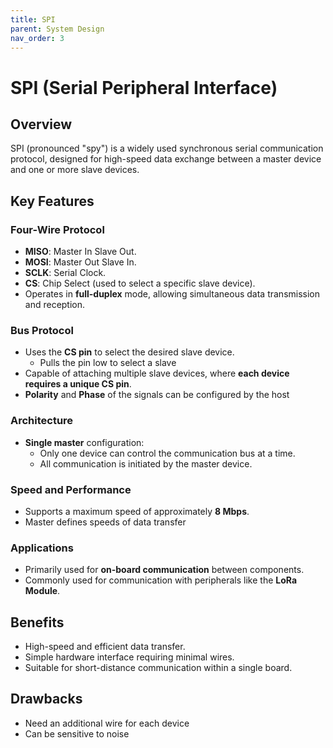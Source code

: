```yaml
---
title: SPI
parent: System Design
nav_order: 3
---
```



# SPI (Serial Peripheral Interface)

## Overview
SPI (pronounced "spy") is a widely used synchronous serial communication protocol, designed for high-speed data exchange between a master device and one or more slave devices.

## Key Features

### Four-Wire Protocol
- **MISO**: Master In Slave Out.
- **MOSI**: Master Out Slave In.
- **SCLK**: Serial Clock.
- **CS**: Chip Select (used to select a specific slave device).
- Operates in **full-duplex** mode, allowing simultaneous data transmission and reception.

### Bus Protocol
- Uses the **CS pin** to select the desired slave device.
    - Pulls the pin low to select a slave
- Capable of attaching multiple slave devices, where **each device requires a unique CS pin**.
- **Polarity** and **Phase** of the signals can be configured by the host

### Architecture
- **Single master** configuration:
  - Only one device can control the communication bus at a time.
  - All communication is initiated by the master device.

### Speed and Performance
- Supports a maximum speed of approximately **8 Mbps**.
- Master defines speeds of data transfer

### Applications
- Primarily used for **on-board communication** between components.
- Commonly used for communication with peripherals like the **LoRa Module**.

## Benefits
- High-speed and efficient data transfer.
- Simple hardware interface requiring minimal wires.
- Suitable for short-distance communication within a single board.

## Drawbacks
- Need an additional wire for each device
- Can be sensitive to noise